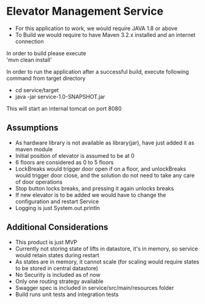 <h1>Elevator Management Service</h1>

 - For this application to work, we would require JAVA 1.8 or above
 - To Build we would require to have Maven 3.2.x installed and an internet connection


In order to build please execute<br>
'mvn clean install'

In order to run the application after a successful build, execute following command from target directory
 - cd service/target
 - java -jar service-1.0-SNAPSHOT.jar

 This will start an internal tomcat on port 8080

<h2>Assumptions</h2>

 - As hardware library is not available as library(jar), have just added it as maven module
 - Initial position of elevator is assumed to be at 0
 - 6 floors are considered as 0 to 5 floors
 - LockBreaks would trigger door open if on a floor, and unlockBreaks would trigger door close, and the solution do not need to take any care of door operations
 - Stop button locks breaks, and pressing it again unlocks breaks
 - If new elevator is to be added we would have to change the configuration and restart Service
 - Logging is just System.out.println

<h2>Additional Considerations</h2>

 - This product is just MVP
 - Currently not storing state of lifts in datastore, it's in memory, so service would retain states during restart
 - As states are in memory, it cannot scale (for scaling would require states to be stored in central datastore)
 - No Security is included as of now
 - Only one routing strategy available
 - Swagger spec is included in service/src/main/resources folder
 - Build runs unit tests and integration tests
